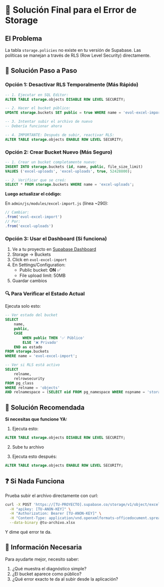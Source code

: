 # 🚨 Solución Final para el Error de Storage

## El Problema
La tabla `storage.policies` no existe en tu versión de Supabase. Las políticas se manejan a través de RLS (Row Level Security) directamente.

## 🔧 Solución Paso a Paso

### Opción 1: Desactivar RLS Temporalmente (Más Rápido)

```sql
-- 1. Ejecutar en SQL Editor:
ALTER TABLE storage.objects DISABLE ROW LEVEL SECURITY;

-- 2. Hacer el bucket público:
UPDATE storage.buckets SET public = true WHERE name = 'evol-excel-import';

-- 3. Intentar subir el archivo de nuevo
-- Debería funcionar ahora

-- 4. IMPORTANTE: Después de subir, reactivar RLS:
ALTER TABLE storage.objects ENABLE ROW LEVEL SECURITY;
```

### Opción 2: Crear Bucket Nuevo (Más Seguro)

```sql
-- 1. Crear un bucket completamente nuevo:
INSERT INTO storage.buckets (id, name, public, file_size_limit)
VALUES ('excel-uploads', 'excel-uploads', true, 52428800);

-- 2. Verificar que se creó:
SELECT * FROM storage.buckets WHERE name = 'excel-uploads';
```

**Luego actualizar el código:**

En `admin/js/modules/excel-import.js` (línea ~290):
```javascript
// Cambiar:
.from('evol-excel-import')
// Por:
.from('excel-uploads')
```

### Opción 3: Usar el Dashboard (Si funciona)

1. Ve a tu proyecto en [Supabase Dashboard](https://app.supabase.com)
2. Storage → Buckets
3. Click en `evol-excel-import`
4. En Settings/Configuration:
   - Public bucket: **ON** ✅
   - File upload limit: 50MB
5. Guardar cambios

### 🔍 Para Verificar el Estado Actual

Ejecuta solo esto:
```sql
-- Ver estado del bucket
SELECT 
    name,
    public,
    CASE 
        WHEN public THEN '✅ Público'
        ELSE '❌ Privado'
    END as estado
FROM storage.buckets 
WHERE name = 'evol-excel-import';

-- Ver si RLS está activo
SELECT 
    relname,
    relrowsecurity
FROM pg_class
WHERE relname = 'objects' 
AND relnamespace = (SELECT oid FROM pg_namespace WHERE nspname = 'storage');
```

## 🚀 Solución Recomendada

**Si necesitas que funcione YA:**

1. Ejecuta esto:
```sql
ALTER TABLE storage.objects DISABLE ROW LEVEL SECURITY;
```

2. Sube tu archivo

3. Ejecuta esto después:
```sql
ALTER TABLE storage.objects ENABLE ROW LEVEL SECURITY;
```

## ❓ Si Nada Funciona

Prueba subir el archivo directamente con curl:

```bash
curl -X POST 'https://[TU-PROYECTO].supabase.co/storage/v1/object/excel-uploads/test.xlsx' \
  -H "apikey: [TU-ANON-KEY]" \
  -H "Authorization: Bearer [TU-ANON-KEY]" \
  -H "Content-Type: application/vnd.openxmlformats-officedocument.spreadsheetml.sheet" \
  --data-binary @tu-archivo.xlsx
```

Y dime qué error te da.

## 📝 Información Necesaria

Para ayudarte mejor, necesito saber:
1. ¿Qué muestra el diagnóstico simple?
2. ¿El bucket aparece como público?
3. ¿Qué error exacto te da al subir desde la aplicación? 